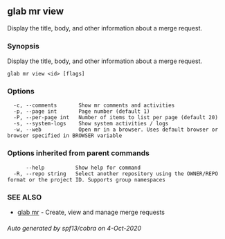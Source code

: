 ## glab mr view

Display the title, body, and other information about a merge request.

### Synopsis

Display the title, body, and other information about a merge request.

```
glab mr view <id> [flags]
```

### Options

```
  -c, --comments       Show mr comments and activities
  -p, --page int       Page number (default 1)
  -P, --per-page int   Number of items to list per page (default 20)
  -s, --system-logs    Show system activities / logs
  -w, --web            Open mr in a browser. Uses default browser or browser specified in BROWSER variable
```

### Options inherited from parent commands

```
      --help          Show help for command
  -R, --repo string   Select another repository using the OWNER/REPO format or the project ID. Supports group namespaces
```

### SEE ALSO

* [glab mr](glab_mr.md)	 - Create, view and manage merge requests

###### Auto generated by spf13/cobra on 4-Oct-2020
